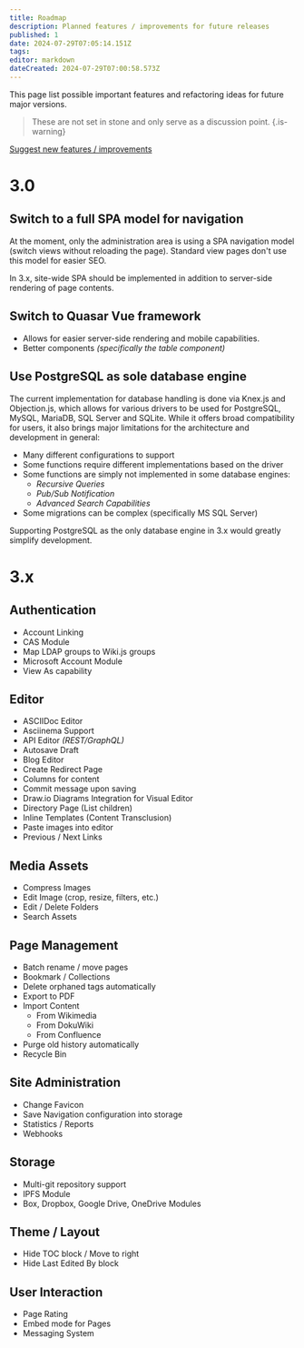 ```yaml
---
title: Roadmap
description: Planned features / improvements for future releases
published: 1
date: 2024-07-29T07:05:14.151Z
tags: 
editor: markdown
dateCreated: 2024-07-29T07:00:58.573Z
---
```


This page list possible important features and refactoring ideas for future major versions.

> These are not set in stone and only serve as a discussion point.
{.is-warning}

[Suggest new features / improvements](https://requarks.canny.io/wiki)

# 3.0

## Switch to a full SPA model for navigation

At the moment, only the administration area is using a SPA navigation model (switch views without reloading the page). Standard view pages don't use this model for easier SEO.

In 3.x, site-wide SPA should be implemented in addition to server-side rendering of page contents.

## Switch to Quasar Vue framework

- Allows for easier server-side rendering and mobile capabilities.
- Better components *(specifically the table component)*

## Use PostgreSQL as sole database engine

The current implementation for database handling is done via Knex.js and Objection.js, which allows for various drivers to be used for PostgreSQL, MySQL, MariaDB, SQL Server and SQLite. While it offers broad compatibility for users, it also brings major limitations for the architecture and development in general:

- Many different configurations to support
- Some functions require different implementations based on the driver
- Some functions are simply not implemented in some database engines:
	- *Recursive Queries*
  - *Pub/Sub Notification*
  - *Advanced Search Capabilities*
- Some migrations can be complex (specifically MS SQL Server)

Supporting PostgreSQL as the only database engine in 3.x would greatly simplify development.

# 3.x

## Authentication
- Account Linking
- CAS Module
- Map LDAP groups to Wiki.js groups
- Microsoft Account Module
- View As capability

## Editor
- ASCIIDoc Editor
- Asciinema Support
- API Editor *(REST/GraphQL)*
- Autosave Draft
- Blog Editor
- Create Redirect Page
- Columns for content
- Commit message upon saving
- Draw&#46;io Diagrams Integration for Visual Editor
- Directory Page (List children)
- Inline Templates (Content Transclusion)
- Paste images into editor
- Previous / Next Links

## Media Assets
- Compress Images
- Edit Image (crop, resize, filters, etc.)
- Edit / Delete Folders
- Search Assets

## Page Management
- Batch rename / move pages
- Bookmark / Collections
- Delete orphaned tags automatically
- Export to PDF
- Import Content
  - From Wikimedia
  - From DokuWiki
  - From Confluence
- Purge old history automatically
- Recycle Bin

## Site Administration
- Change Favicon
- Save Navigation configuration into storage
- Statistics / Reports
- Webhooks

## Storage
- Multi-git repository support
- IPFS Module
- Box, Dropbox, Google Drive, OneDrive Modules

## Theme / Layout
- Hide TOC block / Move to right
- Hide Last Edited By block

## User Interaction
- Page Rating
- Embed mode for Pages
- Messaging System